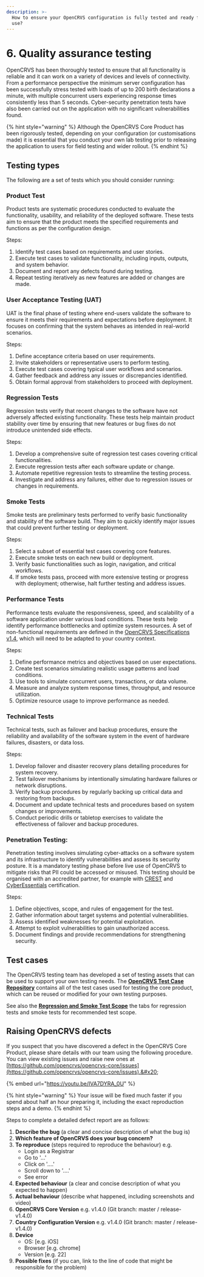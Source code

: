 ```yaml
---
description: >-
  How to ensure your OpenCRVS configuration is fully tested and ready for live
  use?
---
```


# 6. Quality assurance testing

OpenCRVS has been thoroughly tested to ensure that all functionality is reliable and it can work on a variety of devices and levels of connectivity. From a performance perspective the minimum server configuration has been successfully stress tested with loads of up to 200 birth declarations a minute, with multiple concurrent users experiencing response times consistently less than 5 seconds. Cyber-security penetration tests have also been carried out on the application with no significant vulnerabilities found.&#x20;

{% hint style="warning" %}
Although the OpenCRVS Core Product has been rigorously tested, depending on your configuration (or customisations made) it is essential that you conduct your own lab testing prior to releasing the application to users for field testing and wider rollout.
{% endhint %}

## **Testing types**

The following are a set of tests which you should consider running:

### **Product Test**

Product tests are systematic procedures conducted to evaluate the functionality, usability, and reliability of the deployed software. These tests aim to ensure that the product meets the specified requirements and functions as per the configuration design.

Steps:

1. Identify test cases based on requirements and user stories.
2. Execute test cases to validate functionality, including inputs, outputs, and system behavior.
3. Document and report any defects found during testing.
4. Repeat testing iteratively as new features are added or changes are made.

### **User Acceptance Testing (UAT)**

UAT is the final phase of testing where end-users validate the software to ensure it meets their requirements and expectations before deployment. It focuses on confirming that the system behaves as intended in real-world scenarios.

Steps:

1. Define acceptance criteria based on user requirements.
2. Invite stakeholders or representative users to perform testing.
3. Execute test cases covering typical user workflows and scenarios.
4. Gather feedback and address any issues or discrepancies identified.
5. Obtain formal approval from stakeholders to proceed with deployment.

### **Regression Tests**

Regression tests verify that recent changes to the software have not adversely affected existing functionality. These tests help maintain product stability over time by ensuring that new features or bug fixes do not introduce unintended side effects.

Steps:

1. Develop a comprehensive suite of regression test cases covering critical functionalities.
2. Execute regression tests after each software update or change.
3. Automate repetitive regression tests to streamline the testing process.
4. Investigate and address any failures, either due to regression issues or changes in requirements.

### **Smoke Tests**

Smoke tests are preliminary tests performed to verify basic functionality and stability of the software build. They aim to quickly identify major issues that could prevent further testing or deployment.

Steps:

1. Select a subset of essential test cases covering core features.
2. Execute smoke tests on each new build or deployment.
3. Verify basic functionalities such as login, navigation, and critical workflows.
4. If smoke tests pass, proceed with more extensive testing or progress with deployment; otherwise, halt further testing and address issues.

### **Performance Tests**

Performance tests evaluate the responsiveness, speed, and scalability of a software application under various load conditions. These tests help identify performance bottlenecks and optimize system resources. A set of non-functional requirements are defined in the [OpenCRVS Specifications v1.4](https://docs.google.com/spreadsheets/d/1Jf31WkNMqlfQOYpjpfG73M5utVGrx4zqA5eiODaftNI/edit?usp=sharing), which will need to be adapted to your country context.

Steps:

1. Define performance metrics and objectives based on user expectations.
2. Create test scenarios simulating realistic usage patterns and load conditions.
3. Use tools to simulate concurrent users, transactions, or data volume.
4. Measure and analyze system response times, throughput, and resource utilization.
5. Optimize resource usage to improve performance as needed.

### **Technical Tests**

Technical tests, such as failover and backup procedures, ensure the reliability and availability of the software system in the event of hardware failures, disasters, or data loss.

Steps:

1. Develop failover and disaster recovery plans detailing procedures for system recovery.
2. Test failover mechanisms by intentionally simulating hardware failures or network disruptions.
3. Verify backup procedures by regularly backing up critical data and restoring from backups.
4. Document and update technical tests and procedures based on system changes or improvements.
5. Conduct periodic drills or tabletop exercises to validate the effectiveness of failover and backup procedures.

### **Penetration Testing:**

Penetration testing involves simulating cyber-attacks on a software system and its infrastructure to identify vulnerabilities and assess its security posture. It is a mandatory testing phase before live use of OpenCRVS to mitigate risks that PII could be accessed or misused. This testing should be organised with an accredited partner, for example with [CREST](https://www.crest-approved.org/) and [CyberEssentials](https://www.ncsc.gov.uk/cyberessentials/overview) certification. &#x20;

Steps:

1. Define objectives, scope, and rules of engagement for the test.
2. Gather information about target systems and potential vulnerabilities.
3. Assess identified weaknesses for potential exploitation.
4. Attempt to exploit vulnerabilities to gain unauthorized access.
5. Document findings and provide recommendations for strengthening security.

## **Test cases**

The OpenCRVS testing team has developed a set of testing assets that can be used to support your own testing needs. The [**OpenCRVS Test Case Repository**](https://docs.google.com/spreadsheets/d/1Ppf29wo0whdscmoeE8m4G3wCIVeorfHP/edit?usp=drive\_link\&ouid=109282834692248281785\&rtpof=true\&sd=true) contains all of the test cases used for testing the core product, which can be reused or modified for your own testing purposes.

See also the [**Regression and Smoke Test Scope**](https://docs.google.com/spreadsheets/d/1IDbr9\_MlrSEtpw28ARxqDaYYh2Rw-KGDsyUSLwg0ZDk/edit?usp=sharing) the tabs for regression tests and smoke tests for recommended test scope.&#x20;

## **Raising OpenCRVS defects**

If you suspect that you have discovered a defect in the OpenCRVS Core Product, please share details with our team using the following procedure. You can view existing issues and raise new ones at [https://github.com/opencrvs/opencrvs-core/issues](https://github.com/opencrvs/opencrvs-core/issues).&#x20;

{% embed url="https://youtu.be/IVA7DYRA_0U" %}

{% hint style="warning" %}
Your issue will be fixed much faster if you spend about half an hour preparing it, including the exact reproduction steps and a demo.
{% endhint %}

Steps to complete a detailed defect report are as follows:

1. **Describe the bug** (a clear and concise description of what the bug is)
2. **Which feature of OpenCRVS does your bug concern?**
3. **To reproduce** (steps required to reproduce the behaviour) e.g.
   * Login as a Registrar
   * Go to '...'
   * Click on '....'
   * Scroll down to '....'
   * See error
4. **Expected behaviour** (a clear and concise description of what you expected to happen)
5. **Actual behaviour** (describe what happened, including screenshots and video)
6. **OpenCRVS Core Version** e.g. v1.4.0 (Git branch: master / release-v1.4.0)
7. **Country Configuration Version** e.g. v1.4.0 (Git branch: master / release-v1.4.0)
8. **Device**
   * OS: \[e.g. iOS]
   * Browser \[e.g. chrome]
   * Version \[e.g. 22]
9. **Possible fixes** (if you can, link to the line of code that might be responsible for the problem)

